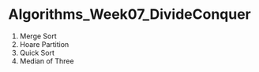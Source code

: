 # Algorithms_Week07_DivideConquer

1. Merge Sort
2. Hoare Partition
3. Quick Sort
4. Median of Three